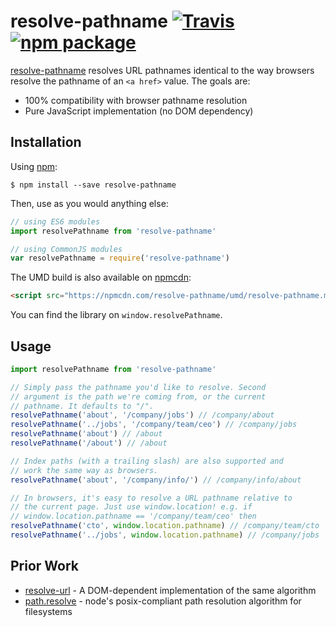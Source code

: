 # resolve-pathname [![Travis][build-badge]][build] [![npm package][npm-badge]][npm]

[build-badge]: https://img.shields.io/travis/mjackson/resolve-pathname/master.svg?style=flat-square
[build]: https://travis-ci.org/mjackson/resolve-pathname

[npm-badge]: https://img.shields.io/npm/v/resolve-pathname.svg?style=flat-square
[npm]: https://www.npmjs.org/package/resolve-pathname

[resolve-pathname](https://www.npmjs.com/package/resolve-pathname) resolves URL pathnames identical to the way browsers resolve the pathname of an `<a href>` value. The goals are:

  - 100% compatibility with browser pathname resolution
  - Pure JavaScript implementation (no DOM dependency)

## Installation

Using [npm](https://www.npmjs.com/):

    $ npm install --save resolve-pathname

Then, use as you would anything else:

```js
// using ES6 modules
import resolvePathname from 'resolve-pathname'

// using CommonJS modules
var resolvePathname = require('resolve-pathname')
```

The UMD build is also available on [npmcdn](https://npmcdn.com):

```html
<script src="https://npmcdn.com/resolve-pathname/umd/resolve-pathname.min.js"></script>
```

You can find the library on `window.resolvePathname`.

## Usage

```js
import resolvePathname from 'resolve-pathname'

// Simply pass the pathname you'd like to resolve. Second
// argument is the path we're coming from, or the current
// pathname. It defaults to "/".
resolvePathname('about', '/company/jobs') // /company/about
resolvePathname('../jobs', '/company/team/ceo') // /company/jobs
resolvePathname('about') // /about
resolvePathname('/about') // /about

// Index paths (with a trailing slash) are also supported and
// work the same way as browsers.
resolvePathname('about', '/company/info/') // /company/info/about

// In browsers, it's easy to resolve a URL pathname relative to
// the current page. Just use window.location! e.g. if
// window.location.pathname == '/company/team/ceo' then
resolvePathname('cto', window.location.pathname) // /company/team/cto
resolvePathname('../jobs', window.location.pathname) // /company/jobs
```

## Prior Work

- [resolve-url](https://www.npmjs.com/package/resolve-url) - A DOM-dependent implementation of the same algorithm
- [path.resolve](https://nodejs.org/api/path.html#path_path_resolve_from_to) - node's posix-compliant path resolution algorithm for filesystems
